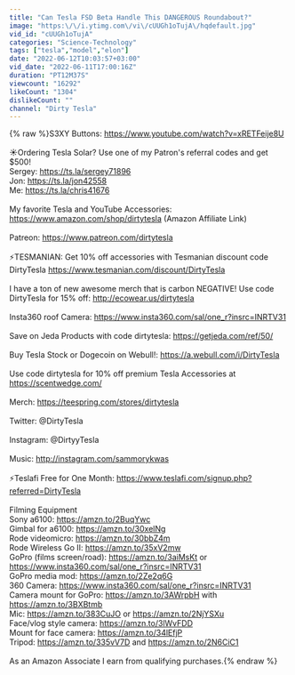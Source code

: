 ```yaml
---
title: "Can Tesla FSD Beta Handle This DANGEROUS Roundabout?"
image: "https:\/\/i.ytimg.com\/vi\/cUUGh1oTujA\/hqdefault.jpg"
vid_id: "cUUGh1oTujA"
categories: "Science-Technology"
tags: ["tesla","model","elon"]
date: "2022-06-12T10:03:57+03:00"
vid_date: "2022-06-11T17:00:16Z"
duration: "PT12M37S"
viewcount: "16292"
likeCount: "1304"
dislikeCount: ""
channel: "Dirty Tesla"
---
```

{% raw %}S3XY Buttons: <a rel="nofollow" target="blank" href="https://www.youtube.com/watch?v=xRETFeije8U">https://www.youtube.com/watch?v=xRETFeije8U</a><br /><br />☀️Ordering Tesla Solar? Use one of my Patron's referral codes and get $500!<br />Sergey: <a rel="nofollow" target="blank" href="https://ts.la/sergey71896">https://ts.la/sergey71896</a><br />Jon: <a rel="nofollow" target="blank" href="https://ts.la/jon42558">https://ts.la/jon42558</a><br />Me: <a rel="nofollow" target="blank" href="https://ts.la/chris41676">https://ts.la/chris41676</a><br /><br />My favorite Tesla and YouTube Accessories: <a rel="nofollow" target="blank" href="https://www.amazon.com/shop/dirtytesla">https://www.amazon.com/shop/dirtytesla</a> (Amazon Affiliate Link)<br /><br />Patreon: <a rel="nofollow" target="blank" href="https://www.patreon.com/dirtytesla">https://www.patreon.com/dirtytesla</a><br /><br />⚡TESMANIAN: Get 10% off accessories with Tesmanian discount code DirtyTesla <a rel="nofollow" target="blank" href="https://www.tesmanian.com/discount/DirtyTesla">https://www.tesmanian.com/discount/DirtyTesla</a><br /><br />I have a ton of new awesome merch that is carbon NEGATIVE! Use code DirtyTesla for 15% off: <a rel="nofollow" target="blank" href="http://ecowear.us/dirtytesla">http://ecowear.us/dirtytesla</a><br /><br />Insta360 roof Camera: <a rel="nofollow" target="blank" href="https://www.insta360.com/sal/one_r?insrc=INRTV31">https://www.insta360.com/sal/one_r?insrc=INRTV31</a><br /><br />Save on Jeda Products with code dirtytesla: <a rel="nofollow" target="blank" href="https://getjeda.com/ref/50/">https://getjeda.com/ref/50/</a><br /><br />Buy Tesla Stock or Dogecoin on Webull!: <a rel="nofollow" target="blank" href="https://a.webull.com/i/DirtyTesla">https://a.webull.com/i/DirtyTesla</a><br /><br />Use code dirtytesla for 10% off premium Tesla Accessories at <a rel="nofollow" target="blank" href="https://scentwedge.com/">https://scentwedge.com/</a><br /><br />Merch: <a rel="nofollow" target="blank" href="https://teespring.com/stores/dirtytesla">https://teespring.com/stores/dirtytesla</a><br /><br />Twitter: @DirtyTesla<br /><br />Instagram: @DirtyyTesla<br /><br />Music: <a rel="nofollow" target="blank" href="http://instagram.com/sammorykwas">http://instagram.com/sammorykwas</a><br /><br />⚡Teslafi Free for One Month: <a rel="nofollow" target="blank" href="https://www.teslafi.com/signup.php?referred=DirtyTesla">https://www.teslafi.com/signup.php?referred=DirtyTesla</a><br /><br />Filming Equipment<br />Sony a6100: <a rel="nofollow" target="blank" href="https://amzn.to/2BuqYwc">https://amzn.to/2BuqYwc</a><br />Gimbal for a6100: <a rel="nofollow" target="blank" href="https://amzn.to/30xelNg">https://amzn.to/30xelNg</a><br />Rode videomicro: <a rel="nofollow" target="blank" href="https://amzn.to/30bbZ4m">https://amzn.to/30bbZ4m</a><br />Rode Wireless Go II: <a rel="nofollow" target="blank" href="https://amzn.to/35xV2mw">https://amzn.to/35xV2mw</a><br />GoPro (films screen/road): <a rel="nofollow" target="blank" href="https://amzn.to/3aiMsKt">https://amzn.to/3aiMsKt</a> or <a rel="nofollow" target="blank" href="https://www.insta360.com/sal/one_r?insrc=INRTV31">https://www.insta360.com/sal/one_r?insrc=INRTV31</a><br />GoPro media mod: <a rel="nofollow" target="blank" href="https://amzn.to/2Ze2q6G">https://amzn.to/2Ze2q6G</a><br />360 Camera: <a rel="nofollow" target="blank" href="https://www.insta360.com/sal/one_r?insrc=INRTV31">https://www.insta360.com/sal/one_r?insrc=INRTV31</a><br />Camera mount for GoPro: <a rel="nofollow" target="blank" href="https://amzn.to/3AWrpbH">https://amzn.to/3AWrpbH</a> with <a rel="nofollow" target="blank" href="https://amzn.to/3BXBtmb">https://amzn.to/3BXBtmb</a><br />Mic: <a rel="nofollow" target="blank" href="https://amzn.to/383CuJO">https://amzn.to/383CuJO</a> or <a rel="nofollow" target="blank" href="https://amzn.to/2NjYSXu">https://amzn.to/2NjYSXu</a><br />Face/vlog style camera: <a rel="nofollow" target="blank" href="https://amzn.to/3lWvFDD">https://amzn.to/3lWvFDD</a><br />Mount for face camera: <a rel="nofollow" target="blank" href="https://amzn.to/34lEfjP">https://amzn.to/34lEfjP</a><br />Tripod: <a rel="nofollow" target="blank" href="https://amzn.to/335vV7D">https://amzn.to/335vV7D</a> and <a rel="nofollow" target="blank" href="https://amzn.to/2N6CiC1">https://amzn.to/2N6CiC1</a><br /><br />As an Amazon Associate I earn from qualifying purchases.{% endraw %}
